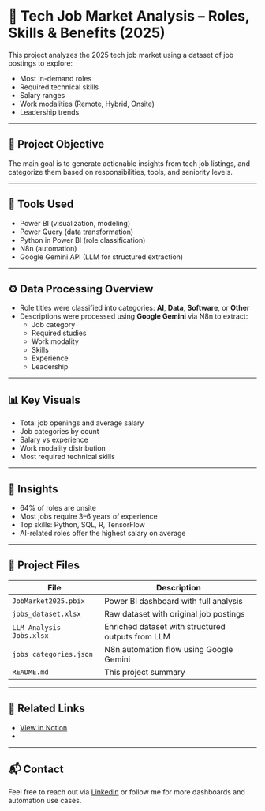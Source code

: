 
# 💼 Tech Job Market Analysis – Roles, Skills & Benefits (2025)

This project analyzes the 2025 tech job market using a dataset of job postings to explore:
- Most in-demand roles
- Required technical skills
- Salary ranges
- Work modalities (Remote, Hybrid, Onsite)
- Leadership trends

---

## 🎯 Project Objective

The main goal is to generate actionable insights from tech job listings, and categorize them based on responsibilities, tools, and seniority levels.

---

## 🧰 Tools Used

- Power BI (visualization, modeling)
- Power Query (data transformation)
- Python in Power BI (role classification)
- N8n (automation)
- Google Gemini API (LLM for structured extraction)

---

## ⚙️ Data Processing Overview

- Role titles were classified into categories: **AI**, **Data**, **Software**, or **Other**
- Descriptions were processed using **Google Gemini** via N8n to extract:
  - Job category
  - Required studies
  - Work modality
  - Skills
  - Experience
  - Leadership

---

## 📊 Key Visuals

- Total job openings and average salary
- Job categories by count
- Salary vs experience
- Work modality distribution
- Most required technical skills




---

## 📌 Insights

- 64% of roles are onsite
- Most jobs require 3–6 years of experience
- Top skills: Python, SQL, R, TensorFlow
- AI-related roles offer the highest salary on average

---

## 📂 Project Files

| File | Description |
|------|-------------|
| `JobMarket2025.pbix` | Power BI dashboard with full analysis |
| `jobs_dataset.xlsx` | Raw dataset with original job postings |
| `LLM Analysis Jobs.xlsx` | Enriched dataset with structured outputs from LLM |
| `jobs categories.json` | N8n automation flow using Google Gemini |
| `README.md` | This project summary |

---

## 🔗 Related Links

- [View in Notion](https://www.notion.so/Tech-Job-Market-Analysis-2025-236ceee0eafa81d49d68feb7ec4ec681) 
- 

---

## 📬 Contact

Feel free to reach out via [LinkedIn](https://www.linkedin.com/in/estefania-cervera/) or follow me for more dashboards and automation use cases.
